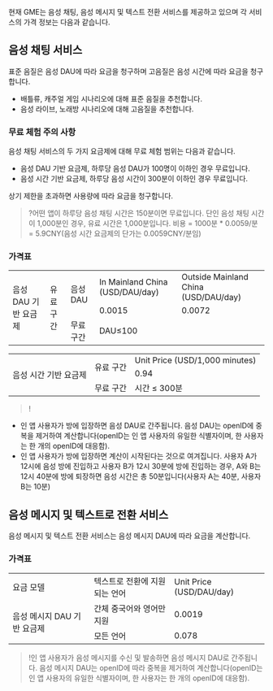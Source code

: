 현재 GME는 음성 채팅, 음성 메시지 및 텍스트 전환 서비스를 제공하고 있으며 각 서비스의 가격 정보는 다음과 같습니다.


## 음성 채팅 서비스
표준 음질은 음성 DAU에 따라 요금을 청구하며 고음질은 음성 시간에 따라 요금을 청구합니다.

- 배틀류, 캐주얼 게임 시나리오에 대해 표준 음질을 추천합니다.
- 음성 라이브, 노래방 시나리오에 대해 고음질을 추천합니다.

### 무료 체험 주의 사항
음성 채팅 서비스의 두 가지 요금제에 대해 무료 체험 범위는 다음과 같습니다.
- 음성 DAU 기반 요금제, 하루당 음성 DAU가 100명이 이하인 경우 무료입니다.
- 음성 시간 기반 요금제, 하루당 음성 시간이 300분이 이하인 경우 무료입니다.

상기 제한을 초과하면 사용량에 따라 요금을 청구합니다.

>?어떤 앱이 하루당 음성 채팅 시간은 150분이면 무료입니다. 단인 음성 채팅 시간이 1,000분인 경우, 유료 시간은 1,000분입니다. 비용 = 1000분 \* 0.0059/분 = 5.9CNY(음성 시간 요금제의 단가는 0.0059CNY/분임)


### 가격표
<table>
   <tr>
      <td rowspan="8">음성 DAU 기반 요금제</td>
      <td  rowspan="4">유료 구간</td>
      <td rowspan="2">음성 DAU</td>
      <td>In Mainland China (USD/DAU/day)</td>
      <td>Outside Mainland China (USD/DAU/day)</td>
   </tr>
   <tr>
      <td>0.0015</td>
      <td>0.0072</td>
   </tr>
   <tr>
      <td >무료 구간</td>
      <td   colspan="4">DAU≤100</td>
   </tr>
</table>



<table>
   <tr>
      <td rowspan="3">음성 시간 기반 요금제</td>
      <td rowspan="2">유료 구간</td>
      <td colspan="4">Unit Price (USD/1,000 minutes)</td>
   </tr>
   <td colspan="2">0.94</td>
   <tr>
      <td>무료 구간</td>
      <td >시간 ≤ 300분</td>
   </tr>
</table>



>!
- 인 앱 사용자가 방에 입장하면 음성 DAU로 간주됩니다. 음성 DAU는 openID에 중복을 제거하여 계산합니다(openID는 인 앱 사용자의 유일한 식별자이며, 한 사용자는 한 개의 openID에 대응함).
- 인 앱 사용자가 방에 입장하면 계산이 시작된다는 것으로 여겨집니다. 사용자 A가 12시에 음성 방에 진입하고 사용자 B가 12시 30분에 방에 진입하는 경우, A와 B는 12시 40분에 방에 퇴장하면 음성 시간은 총 50분입니다(사용자 A는 40분, 사용자 B는 10분)

## 음성 메시지 및 텍스트로 전환 서비스
음성 메시지 및 텍스트 전환 서비스는 음성 메시지 DAU에 따라 요금을 계산합니다.

### 가격표

<table>
   <tr>
      <td>요금 모델</td>
      <td>텍스트로 전환에 지원되는 언어</td>
      <td>Unit Price (USD/DAU/day)</td>
   </tr>
   <tr>
      <td  rowspan="2">음성 메시지 DAU 기반 요금제</td>
      <td >간체 중국어와 영어만 지원</td>
      <td>0.0019 </td>
   </tr>
   <tr>
      <td >모든 언어</td>
      <td>0.078 </td>
   </tr>
   </tr>
</table>



>!인 앱 사용자가 음성 메시지를 수신 및 발송하면 음성 메시지 DAU로 간주됩니다. 음성 메시지 DAU는 openID에 따라 중복을 제거하여 계산합니다(openID는 인 앱 사용자의 유일한 식별자이며, 한 사용자는 한 개의 openID에 대응함).



